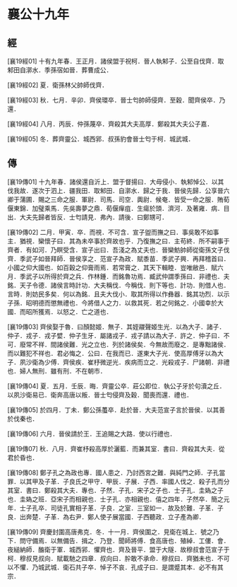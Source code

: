 # 襄公十九年

## 經 <a name="09Xiang19Jing"></a>

<a name="09Xiang19Jing01">[襄19經01]</a> 十有九年春．王正月．諸侯盟于祝柯．晉人執邾子．公至自伐齊．取邾田自漷水．季孫宿如晉．葬曹成公．

<a name="09Xiang19Jing02">[襄19經02]</a> 夏．衛孫林父帥師伐齊．

<a name="09Xiang19Jing03">[襄19經03]</a> 秋．七月．辛卯．齊侯環卒．晉士匄帥師侵齊．至穀．聞齊侯卒．乃還．

<a name="09Xiang19Jing04">[襄19經04]</a> 八月．丙辰．仲孫蔑卒．齊殺其大夫高厚．鄭殺其大夫公子嘉．

<a name="09Xiang19Jing05">[襄19經05]</a> 冬．葬齊靈公．城西郛．叔孫豹會晉士匄于柯．城武城．

## 傳 <a name="09Xiang19Zhuan"></a>

<a name="09Xiang19Zhuan01">[襄19傳01]</a> 十九年春．諸侯還自沂上．盟于督揚曰．大毋侵小．執邾悼公．以其伐我故．遂次于泗上．疆我田．取邾田．自漷水．歸之于我．晉侯先歸．公享晉六卿于蒲圃．賜之三命之服．軍尉．司馬．司空．輿尉．候奄．皆受一命之服．賄荀偃東錦．加璧乘馬．先吳壽夢之鼎．荀偃癉疽．生瘍於頭．濟河．及著雍．病．目出．大夫先歸者皆反．士匄請見．弗內．請後．曰鄭甥可．

<a name="09Xiang19Zhuan02">[襄19傳02]</a> 二月．甲寅．卒．而視．不可含．宣子盥而撫之曰．事吳敢不如事主．猶視．欒懷子曰．其為未卒事於齊故也乎．乃復撫之曰．主苟終．所不嗣事于齊者．有如河．乃瞑受含．宣子出曰．吾淺之為丈夫也．晉欒魴帥師從衛孫文子伐齊．季武子如晉拜師．晉侯享之．范宣子為政．賦黍苗．季武子興．再拜稽首曰．小國之仰大國也．如百穀之仰膏雨焉．若常膏之．其天下輯睦．豈唯敝邑．賦六月．季武子以所得於齊之兵．作林鍾．而銘魯功焉．臧武仲謂季孫曰．非禮也．夫銘．天子令德．諸侯言時計功．大夫稱伐．今稱伐．則下等也．計功．則借人也．言時．則妨民多矣．何以為銘．且夫大伐小．取其所得以作彝器．銘其功烈．以示子孫．昭明德而懲無禮也．今將借人之力．以救其死．若之何銘之．小國幸於大國．而昭所獲焉．以怒之．亡之道也．

<a name="09Xiang19Zhuan03">[襄19傳03]</a> 齊侯娶于魯．曰顏懿姬．無子．其姪鬷聲姬生光．以為大子．諸子．仲子．戎子．戎子嬖．仲子生牙．屬諸戎子．戎子請以為大子．許之．仲子曰．不可．廢常不祥．間諸侯難．光之立也．列於諸侯矣．今無故而廢之．是專黜諸侯．而以難犯不祥也．君必悔之．公曰．在我而已．遂東大子光．使高厚傅牙以為大子．夙沙衛為少傅．齊侯疾．崔杼微逆光．疾病而立之．光殺戎子．尸諸朝．非禮也．婦人無刑．雖有刑．不在朝市．

<a name="09Xiang19Zhuan04">[襄19傳04]</a> 夏．五月．壬辰．晦．齊靈公卒．莊公即位．執公子牙於句瀆之丘．以夙沙衛易已．衛奔高唐以叛．晉士匄侵齊及穀．聞喪而還．禮也．

<a name="09Xiang19Zhuan05">[襄19傳05]</a> 於四月．丁未．鄭公孫蠆卒．赴於晉．大夫范宣子言於晉侯．以其善於伐秦也．

<a name="09Xiang19Zhuan06">[襄19傳06]</a> 六月．晉侯請於王．王追賜之大路．使以行禮也．

<a name="09Xiang19Zhuan07">[襄19傳07]</a> 秋．八月．齊崔杼殺高厚於灑藍．而兼其室．書曰．齊殺其大夫．從君於昏也．

<a name="09Xiang19Zhuan08">[襄19傳08]</a> 鄭子孔之為政也專．國人患之．乃討西宮之難．與純門之師．子孔當罪．以其甲及子革．子良氏之甲守．甲辰．子展．子西．率國人伐之．殺子孔而分其室．書曰．鄭殺其大夫．專也．子然．子孔．宋子之子也．士子孔．圭媯之子也．圭媯之班．亞宋子而相親也．士子孔．亦相親也．僖之四年．子然卒．簡之元年．士子孔卒．司徒孔實相子革．子良．之室．三室如一．故及於難．子革．子良．出奔楚．子革．為右尹．鄭人使子展當國．子西聽政．立子產為卿．

<a name="09Xiang19Zhuan09">[襄19傳09]</a> 齊慶封圍高唐弗克．冬．十一月．齊侯圍之．見衛在城上．號之乃下．問守備焉．以無備告．揖之．乃登．聞師將傅．食高唐也．殖綽．工僂．會．夜縋納師．醢衛于軍．城西郛．懼齊也．齊及晉平．盟于大隧．故穆叔會范宣子于柯．穆叔見叔向．賦載馳之四章．叔向曰．肸敢不承命．穆叔曰．齊猶未也．不可以不懼．乃城武城．衛石共子卒．悼子不哀．孔成子曰．是謂蹙其本．必不有其宗．

